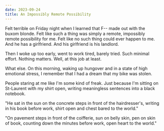 ```yaml
---
date: 2023-09-24
title: An Impossibly Remote Possibility
---
```


Felt terrible on Friday night when I learned that F-- made out with the buxom blonde. Felt like such a thing was simply a remote, impossibly remote possibility for me. Felt like no such thing could ever happen to me. And he has a girlfriend. And his girlfriend is his landlord.

Then I woke up too early, went to work tired, barely tried. Such minimal effort. Nothing matters. Well, at this job at least.

What else. On this morning, waking up hungover and in a state of high emotional stress, I remember that I had a dream that my bike was stolen.

People staring at me like I'm some kind of freak. Just because I'm sitting on St-Laurent with my shirt open, writing meaningless sentences into a black notebook.

"He sat in the sun on the concrete steps in front of the hairdresser's, writing in his book before work, shirt open and chest bared to the world."

"On pavement steps in front of the coifferie, sun on belly skin, pen on skin of book, counting down the minutes before work, open heart to the world."
